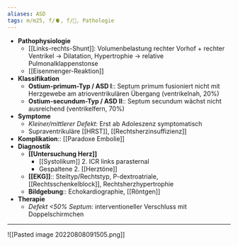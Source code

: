 ```yaml
---
aliases: ASD
tags: m/m25, f/🫀, f/🦄, Pathologie
---
```

- **Pathophysiologie** 
	- [[Links-rechts-Shunt]]: Volumenbelastung rechter Vorhof + rechter Ventrikel → Dilatation, Hypertrophie → relative Pulmonalklappenstonse
	- [[Eisenmenger-Reaktion]]
- **Klassifikation**
	- **Ostium-primum-Typ / ASD I**:: Septum primum fusioniert nicht mit Herzgewebe am atrioventrikulären Übergang (ventrikelnah, 20%)
	- **Ostium-secundum-Typ / ASD II**:: Septum secundum wächst nicht ausreichend (ventrikelfern, 70%)
- **Symptome**
	- *Kleiner/mittlerer Defekt:* Erst ab Adoleszenz symptomatisch
	- Supraventrikuläre [[HRST]], [[Rechtsherzinsuffizienz]]
- **Komplikation**:: [[Paradoxe Embolie]]
- **Diagnostik**
	- **[[Untersuchung Herz]]**
		- [[Systolikum]] 2. ICR links parasternal
		- Gespaltene 2. [[Herztöne]]
	- **[[EKG]]**:: Steiltyp/Rechtstyp, P-dextroatriale, [[Rechtsschenkelblock]], Rechtsherzhypertrophie
	- **Bildgebung**:: Echokardiographie, [[Röntgen]]
- **Therapie**
	- *Defekt <50% Septum:* interventioneller Verschluss mit Doppelschirmchen
---
![[Pasted image 20220808091505.png]]